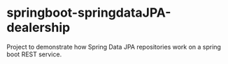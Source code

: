# springboot-springdataJPA-dealership
Project to demonstrate how Spring Data JPA repositories work on a spring boot REST service.
